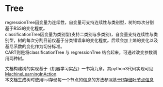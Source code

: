 # Tree

regressionTree因变量为连续性，自变量可支持连续性与类别型，树的每次分割基于RSS的变化程度。   
classificationTree因变量为类别型(支持二类别与多类别)，自变量支持连续性与类别型，树的每次分割目前仅基于分类错误率的变化程度。后续会加上熵的变化以及基尼系数的变化作为切分标准。  
CART则是将classificationTree 与 regressionTree 结合起来。可通过改变参数调用两种树。

文档构建树的实现基于《机器学习实战》一书第九章。其python3代码实现可见[MachineLearningInAction](https://github.com/pbharrin/machinelearninginaction3x/tree/master/Ch09).   
本文档生成树时使用list存储每一个节点的信息的方法参照[基于R存储叶节点信息](https://github.com/kaustubhrpatil/HDDT/blob/master/HDDT.R)

